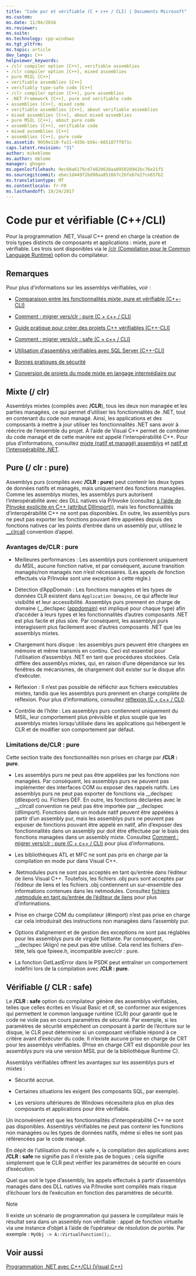 ```yaml
---
title: "Code pur et vérifiable (C + c++ / CLI) | Documents Microsoft"
ms.custom: 
ms.date: 11/04/2016
ms.reviewer: 
ms.suite: 
ms.technology: cpp-windows
ms.tgt_pltfrm: 
ms.topic: article
dev_langs: C++
helpviewer_keywords:
- /clr compiler option [C++], verifiable assemblies
- /clr compiler option [C++], mixed assemblies
- pure MSIL [C++]
- verifiable assemblies [C++]
- verifiably type-safe code [C++]
- /clr compiler option [C++], pure assemblies
- .NET Framework [C++], pure and verifiable code
- assemblies [C++], mixed code
- verifiable assemblies [C++], about verifiable assemblies
- mixed assemblies [C++], about mixed assemblies
- pure MSIL [C++], about pure code
- assemblies [C++], verifiable code
- mixed assemblies [C++]
- assemblies [C++], pure code
ms.assetid: 9050e110-fa11-4356-b56c-665187ff871c
caps.latest.revision: "31"
author: mikeblome
ms.author: mblome
manager: ghogen
ms.openlocfilehash: 9ec68a6179cd74020638aa895028942bc76e21f5
ms.sourcegitcommit: ebec1d449f2bd98aa851667c2bfeb7e27ce657b2
ms.translationtype: MT
ms.contentlocale: fr-FR
ms.lasthandoff: 10/24/2017
---
```

# <a name="pure-and-verifiable-code-ccli"></a>Code pur et vérifiable (C++/CLI)
Pour la programmation .NET, Visual C++ prend en charge la création de trois types distincts de composants et applications : mixte, pure et vérifiable. Les trois sont disponibles via le [/clr (Compilation pour le Common Language Runtime)](../build/reference/clr-common-language-runtime-compilation.md) option du compilateur.  
  
## <a name="remarks"></a>Remarques  
 Pour plus d’informations sur les assemblys vérifiables, voir :  
  
-   [Comparaison entre les fonctionnalités mixte, pure et vérifiable (C++-CLI)](../dotnet/mixed-pure-and-verifiable-feature-comparison-cpp-cli.md)  
  
-   [Comment : migrer vers/clr : pure (C + c++ / CLI)](../dotnet/how-to-migrate-to-clr-pure-cpp-cli.md)  
  
-   [Guide pratique pour créer des projets C++ vérifiables (C++-CLI)](../dotnet/how-to-create-verifiable-cpp-projects-cpp-cli.md)  
  
-   [Comment : migrer vers/clr : safe (C + c++ / CLI)](../dotnet/how-to-migrate-to-clr-safe-cpp-cli.md)  
  
-   [Utilisation d’assemblys vérifiables avec SQL Server (C++-CLI)](../dotnet/using-verifiable-assemblies-with-sql-server-cpp-cli.md)  
  
-   [Bonnes pratiques de sécurité](../security/security-best-practices-for-cpp.md)  
  
-   [Conversion de projets du mode mixte en langage intermédiaire pur](../dotnet/converting-projects-from-mixed-mode-to-pure-intermediate-language.md)  
  
## <a name="mixed-clr"></a>Mixte (/ clr)  
 Assemblys mixtes (compilés avec **/CLR**), tous les deux non managée et les parties managées, ce qui permet d’utiliser les fonctionnalités de .NET, tout en contenant du code non managé. Ainsi, les applications et des composants à mettre à jour utiliser les fonctionnalités .NET sans avoir à réécrire de l’ensemble du projet. À l’aide de Visual C++ permet de combiner du code managé et de cette manière est appelé l’interopérabilité C++. Pour plus d’informations, consultez [mixte (natif et managé) assemblys](../dotnet/mixed-native-and-managed-assemblies.md) et [natif et l’interopérabilité .NET](../dotnet/native-and-dotnet-interoperability.md).  
  
## <a name="pure-clrpure"></a>Pure (/ clr : pure)  
 Assemblys purs (compilés avec **/CLR : pure**) peut contenir les deux types de données natifs et managés, mais uniquement des fonctions managées. Comme les assemblys mixtes, les assemblys purs autorisent l’interopérabilité avec des DLL natives via P/Invoke (consultez [à l’aide de PInvoke explicite en C++ (attribut DllImport)](../dotnet/using-explicit-pinvoke-in-cpp-dllimport-attribute.md)), mais les fonctionnalités d’interopérabilité C++ ne sont pas disponibles. En outre, les assemblys purs ne peut pas exporter les fonctions pouvant être appelées depuis des fonctions natives car les points d’entrée dans un assembly pur, utilisez le [__clrcall](../cpp/clrcall.md) convention d’appel.  
  
### <a name="advantages-of-clrpure"></a>Avantages de/CLR : pure  
  
-   Meilleures performances : Les assemblys purs contiennent uniquement du MSIL, aucune fonction native, et par conséquent, aucune transition managés/non managés non n’est nécessaires. (Les appels de fonction effectués via P/Invoke sont une exception à cette règle.)  
  
-   Détection d’AppDomain : Les fonctions managées et les types de données CLR existent dans `Application Domains`, ce qui affecte leur visibilité et leur accessibilité. Assemblys purs prennent en charge de domaine (__declspec ([appdomain](../cpp/appdomain.md)) est impliqué pour chaque type) afin d’accéder à leurs types et les fonctionnalités d’autres composants .NET est plus facile et plus sûre. Par conséquent, les assemblys purs interagissent plus facilement avec d’autres composants .NET que les assemblys mixtes.  
  
-   Chargement hors disque : les assemblys purs peuvent être chargées en mémoire et même transmis en continu. Ceci est essentiel pour l’utilisation d’assemblys .NET en tant que procédures stockées. Cela diffère des assemblys mixtes, qui, en raison d’une dépendance sur les fenêtres de mécanismes, de chargement doit exister sur le disque afin d’exécuter.  
  
-   Réflexion : Il n’est pas possible de réfléchir aux fichiers exécutables mixtes, tandis que les assemblys purs prennent en charge complète de réflexion. Pour plus d’informations, consultez [réflexion (C + c++ / CLI)](../dotnet/reflection-cpp-cli.md).  
  
-   Contrôle de l’hôte : Les assemblys purs contiennent uniquement du MSIL, leur comportement plus prévisible et plus souple que les assemblys mixtes lorsqu’utilisée dans les applications qui hébergent le CLR et de modifier son comportement par défaut.  
  
### <a name="limitations-of-clrpure"></a>Limitations de/CLR : pure  
 Cette section traite des fonctionnalités non prises en charge par **/CLR : pure**.  
  
-   Les assemblys purs ne peut pas être appelées par les fonctions non managées. Par conséquent, les assemblys purs ne peuvent pas implémenter des interfaces COM ou exposer des rappels natifs. Les assemblys purs ne peut pas exporter de fonctions via __declspec (dllexport) ou. Fichiers DEF. En outre, les fonctions déclarées avec le \__clrcall convention ne peut pas être importée par \__declspec (dllimport). Fonctions dans un module natif peuvent être appelées à partir d’un assembly pur, mais les assemblys purs ne peuvent pas exposer de fonctions pouvant être appelé en natif, afin d’exposer des fonctionnalités dans un assembly pur doit être effectuée par le biais des fonctions managées dans un assembly mixte. Consultez [Comment : migrer vers/clr : pure (C + c++ / CLI)](../dotnet/how-to-migrate-to-clr-pure-cpp-cli.md) pour plus d’informations.  
  
-   Les bibliothèques ATL et MFC ne sont pas pris en charge par la compilation en mode pur dans Visual C++.  
  
-   .Netmodules purs ne sont pas acceptés en tant qu’entrée dans l’éditeur de liens Visual C++. Toutefois, les fichiers .obj purs sont acceptés par l’éditeur de liens et les fichiers .obj contiennent un sur-ensemble des informations contenues dans les netmodules. Consultez [fichiers .netmodule en tant qu’entrée de l’éditeur de liens](../build/reference/netmodule-files-as-linker-input.md) pour plus d’informations.  
  
-   Prise en charge COM du compilateur (#import) n’est pas prise en charge car cela introduirait des instructions non managées dans l’assembly pur.  
  
-   Options d’alignement et de gestion des exceptions ne sont pas réglables pour les assemblys purs de virgule flottante. Par conséquent, __declspec (Align) ne peut pas être utilisé. Cela rend les fichiers d’en-tête, tels que fpieee.h, incompatible avec/clr : pure.  
  
-   La fonction GetLastError dans le PSDK peut entraîner un comportement indéfini lors de la compilation avec **/CLR : pure**.  
  
## <a name="verifiable-clrsafe"></a>Vérifiable (/ CLR : safe)  
 Le **/CLR : safe** option du compilateur génère des assemblys vérifiables, telles que celles écrites en Visual Basic et c#, se conformer aux exigences qui permettent le common language runtime (CLR) pour garantir que le code ne viole pas en cours paramètres de sécurité. Par exemple, si les paramètres de sécurité empêchent un composant à partir de l’écriture sur le disque, le CLR peut déterminer si un composant vérifiable répond à ce critère avant d’exécuter du code. Il n’existe aucune prise en charge de CRT pour les assemblys vérifiables. (Prise en charge CRT est disponible pour les assemblys purs via une version MSIL pur de la bibliothèque Runtime C).  
  
 Assemblys vérifiables offrent les avantages sur les assemblys purs et mixtes :  
  
-   Sécurité accrue.  
  
-   Certaines situations les exigent (les composants SQL, par exemple).  
  
-   Les versions ultérieures de Windows nécessitera plus en plus des composants et applications pour être vérifiable.  
  
 Un inconvénient est que les fonctionnalités d’interopérabilité C++ ne sont pas disponibles. Assemblys vérifiables ne peut pas contenir les fonctions non managées ou les types de données natifs, même si elles ne sont pas référencées par le code managé.  
  
 En dépit de l’utilisation du mot « safe », la compilation des applications avec **/CLR : safe** ne signifie pas il n’existe pas de bogues ; cela signifie simplement que le CLR peut vérifier les paramètres de sécurité en cours d’exécution.  
  
 Quel que soit le type d’assembly, les appels effectués à partir d’assemblys managés dans des DLL natives via P/Invoke sont compilés mais risque d’échouer lors de l’exécution en fonction des paramètres de sécurité.  
  
> [!NOTE]
>  Il existe un scénario de programmation qui passera le compilateur mais le résultat sera dans un assembly non vérifiable : appel de fonction virtuelle via une instance d’objet à l’aide de l’opérateur de résolution de portée.  Par exemple : `MyObj -> A::VirtualFunction();`.  
  
## <a name="see-also"></a>Voir aussi  
 [Programmation .NET avec C++/CLI (Visual C++)](../dotnet/dotnet-programming-with-cpp-cli-visual-cpp.md)